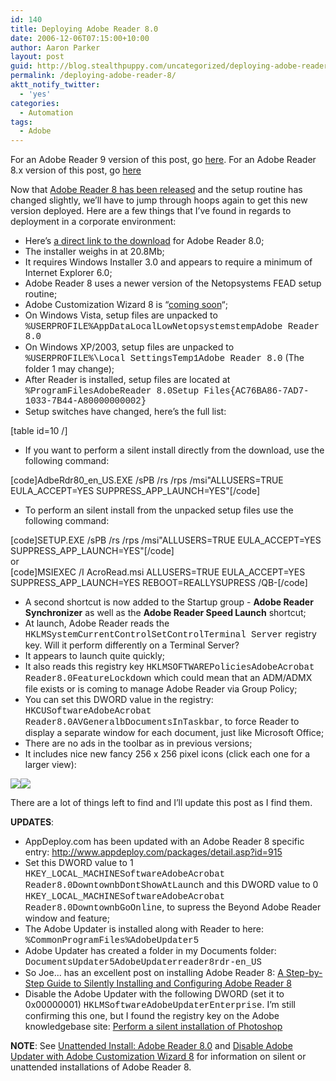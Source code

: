 ```yaml
---
id: 140
title: Deploying Adobe Reader 8.0
date: 2006-12-06T07:15:00+10:00
author: Aaron Parker
layout: post
guid: http://blog.stealthpuppy.com/uncategorized/deploying-adobe-reader-8
permalink: /deploying-adobe-reader-8/
aktt_notify_twitter:
  - 'yes'
categories:
  - Automation
tags:
  - Adobe
---
```

<p class="alert">
  For an Adobe Reader 9 version of this post, go <a href="http://stealthpuppy.com/deployment/deploying-adobe-reader-9-for-windows">here</a>. For an Adobe Reader 8.x version of this post, go <a href="http://stealthpuppy.com/deployment/deploying-adobe-reader-81">here</a>
</p>

Now that [Adobe Reader 8 has been released](http://www.adobe.com/products/acrobat/readstep2.html) and the setup routine has changed slightly, we&#8217;ll have to jump through hoops again to get this new version deployed. Here are a few things that I&#8217;ve found in regards to deployment in a corporate environment:

  * Here&#8217;s [a direct link to the download](http://ardownload.adobe.com/pub/adobe/reader/win/8.x/8.0/enu/AdbeRdr80_en_US.exe) for Adobe Reader 8.0;
  * The installer weighs in at 20.8Mb;
  * It requires Windows Installer 3.0 and appears to require a minimum of Internet Explorer 6.0;
  * Adobe Reader 8 uses a newer version of the Netopsystems FEAD setup routine;
  * Adobe Customization Wizard 8 is &#8220;[coming soon](http://www.adobe.com/uk/products/acrobat/solutions/it/deployment.html)&#8220;;
  * On Windows Vista, setup files are unpacked to <span style="font-family: Courier New">%USERPROFILE%AppDataLocalLowNetopsystemstempAdobe Reader 8.0</span>
  * On Windows XP/2003, setup files are unpacked to <font face="courier new,courier">%USERPROFILE%\Local SettingsTemp1Adobe Reader 8.0</font> (The folder 1 may change);
  * After Reader is installed, setup files are located at <span style="font-family: Courier New">%ProgramFilesAdobeReader 8.0Setup Files{AC76BA86-7AD7-1033-7B44-A80000000002}</span>
  * Setup switches have changed, here&#8217;s the full list:

[table id=10 /]

  * If you want to perform a silent install directly from the download, use the following command:

[code]AdbeRdr80\_en\_US.EXE /sPB /rs /rps /msi"ALLUSERS=TRUE EULA\_ACCEPT=YES SUPPRESS\_APP_LAUNCH=YES"[/code]

  * To perform an silent install from the unpacked setup files use the following command:

[code]SETUP.EXE /sPB /rs /rps /msi"ALLUSERS=TRUE EULA\_ACCEPT=YES SUPPRESS\_APP_LAUNCH=YES"[/code]  
or  
[code]MSIEXEC /I AcroRead.msi ALLUSERS=TRUE EULA\_ACCEPT=YES SUPPRESS\_APP_LAUNCH=YES REBOOT=REALLYSUPRESS /QB-[/code]

  * A second shortcut is now added to the Startup group - **Adobe Reader Synchronizer** as well as the **Adobe Reader Speed Launch** shortcut;
  * At launch, Adobe Reader reads the <span style="font-family: Courier New">HKLMSystemCurrentControlSetControlTerminal Server</span> registry key. Will it perform differently on a Terminal Server?
  * It appears to launch quite quickly;
  * It also reads this registry key <span style="font-family: Courier New">HKLMSOFTWAREPoliciesAdobeAcrobat Reader8.0FeatureLockdown</span> which could mean that an ADM/ADMX file exists or is coming to manage Adobe Reader via Group Policy;
  * You can set this DWORD value in the registry: <span style="font-family: Courier New">HKCUSoftwareAdobeAcrobat Reader8.0AVGeneralbDocumentsInTaskbar</span>, to force Reader to display a separate window for each document, just like Microsoft Office;
  * There are no ads in the toolbar as in previous versions;
  * It includes nice new fancy 256 x 256 pixel icons (click each one for a larger view):

<img border="0" src="http://stealthpuppy.com/wp-content/uploads/2006/12/1000.14.225.Reader.png" /><img border="0" src="http://stealthpuppy.com/wp-content/uploads/2006/12/1000.14.226.PDFFile.png" /> 

There are a lot of things left to find and I&#8217;ll update this post as I find them.

**UPDATES**:

  * AppDeploy.com has been updated with an Adobe Reader 8 specific entry: <http://www.appdeploy.com/packages/detail.asp?id=915>
  * Set this DWORD value to 1 <font face="courier new,courier">HKEY_LOCAL_MACHINESoftwareAdobeAcrobat Reader8.0DowntownbDontShowAtLaunch</font> and this DWORD value to 0 <font face="courier new,courier">HKEY_LOCAL_MACHINESoftwareAdobeAcrobat Reader8.0DowntownbGoOnline</font>, to supress the Beyond Adobe Reader window and feature;
  * The Adobe Updater is installed along with Reader to here: <font face="courier new,courier">%CommonProgramFiles%AdobeUpdater5</font>
  * Adobe Updater has created a folder in my Documents folder: <font face="courier new,courier">DocumentsUpdater5AdobeUpdaterreader8rdr-en_US</font>
  * So Joe... has an excellent post on installing Adobe Reader 8: [A Step-by-Step Guide to Silently Installing and Configuring Adobe Reader 8](http://sojoe.info/2006/12/09/a-step-by-step-guide-to-silently-installing-and-configuring-adobe-reader-8/)
  * Disable the Adobe Updater with the following DWORD (set it to 0x00000001) <font face="courier new,courier">HKLMSoftwareAdobeUpdaterEnterprise</font>. I&#8217;m still confirming this one, but I found the registry key on the Adobe knowledgebase site: [Perform a silent installation of Photoshop](http://www.adobe.com/support/techdocs/331261.html)

<p class="important">
  <strong>NOTE</strong>: See <a href="http://www.stealthpuppy.com/blogs/travelling/pages/adobe-reader-8-0.aspx">Unattended Install: Adobe Reader 8.0</a> and <a href="http://www.stealthpuppy.com/blogs/travelling/archive/2007/01/06/adobe-customization-wizard-8.aspx">Disable Adobe Updater with Adobe Customization Wizard 8</a> for information on silent or unattended installations of Adobe Reader 8.
</p>